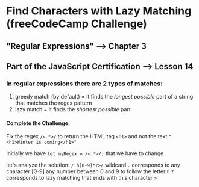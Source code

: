 # Find Characters with Lazy Matching (freeCodeCamp Challenge)

## "Regular Expressions" --> Chapter 3
##  Part of the JavaScript Certification --> Lesson 14

### In regular expressions there are 2 types of matches:
1. greedy match (by default) = it finds the *longest possible* part of a string that matches the regex pattern
2. lazy match = it finds the *shortest possible* part  

#### Complete the Challenge:
Fix the regex `/<.*>/` to return the HTML tag `<h1>` and not the text `"<h1>Winter is coming</h1>"`

Initially we have `let myRegex = /<.*>/;` that we have to change

let's analyze the solution:
`/.h[0-9]*?>/`
wildcard `.` corresponds to any character 
[0-9] any number between 0 and 9 to follow the letter `h`
`?` corresponds to lazy matching that ends with this character `>`





